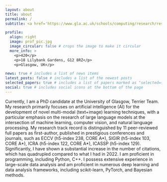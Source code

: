 ```yaml
---
layout: about
title: about
permalink: /
subtitle: <a href='https://www.gla.ac.uk/schools/computing/research/researchsections/ida-section/informationretrieval/'>University of Glasgow</a>. Glasgow. long575114720@gmail.com

profile:
  align: right
  image: prof_pic.jpg
  image_circular: false # crops the image to make it circular
  more_info: >
    <p>420</p>
    <p>18 Lilybank Gardens, G12 8RZ</p>
    <p>Glasgow, UK</p>

news: true # includes a list of news items
latest_posts: false # includes a list of the newest posts
selected_papers: true # includes a list of papers marked as "selected={true}"
social: true # includes social icons at the bottom of the page
---
```

Currently, I am a PhD candidate at the University of Glasgow, Terrier Team. My research primarily focuses on artificial intelligence (AI) for the development of novel multi-modal (text+image) learning techniques, with a particular emphasis on the research of large language models at the intersection of machine learning, computer vision, and natural language processing.  My research track record is distinguished by 11 peer-reviewed full papers as first-author, published in prestigious conferences and journals, such as ECCV (h5-index 238, CORE A*), SIGIR (h5-index 103, CORE A*), ICRA (h5-index 122, CORE A*), ICASSP (h5-index 129). Significantly, I have shown a substantial increase in the number of citations, which has quadrupled compared to what I had in 2022. I am proficient in programming, including Python, C++. I possess extensive experience in large-scale data analysis and am proficient in numerous deep learning and data analysis frameworks, including scikit-learn, PyTorch, and Bayesian methods.

